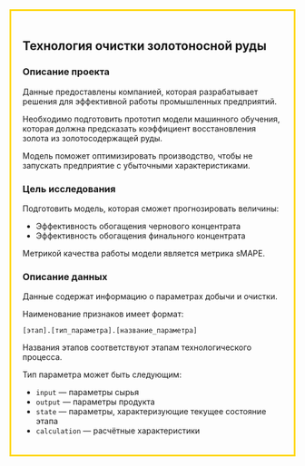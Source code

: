 <div style="border:solid gold 3px; padding: 20px"> <h2>Технология очистки золотоносной руды</h2>


### Описание проекта
    
Данные предоставлены компанией, которая разрабатывает решения для эффективной работы промышленных предприятий.
    
Необходимо подготовить прототип модели машинного обучения, которая должна предсказать коэффициент восстановления золота из золотосодержащей руды. 
    
Модель поможет оптимизировать производство, чтобы не запускать предприятие с убыточными характеристиками.
    
### Цель исследования

Подготовить модель, которая сможет прогнозировать величины:
 * Эффективность обогащения чернового концентрата
 * Эффективность обогащения финального концентрата
    
Метрикой качества работы модели является метрика sMAPE.

### Описание данных

Данные содержат информацию о параметрах добычи и очистки. 
    
Наименование признаков имеет формат:
    
`[этап].[тип_параметра].[название_параметра]`

Названия этапов соответствуют этапам технологического процесса.
    
Тип параметра может быть следующим:
* `input` — параметры сырья
* `output` — параметры продукта
* `state` — параметры, характеризующие текущее состояние этапа
* `calculation` — расчётные характеристики
